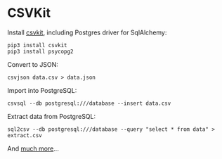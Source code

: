CSVKit
======

Install [csvkit][], including Postgres driver for SqlAlchemy:

	pip3 install csvkit
	pip3 install psycopg2

Convert to JSON:

	csvjson data.csv > data.json

Import into PostgreSQL:

	csvsql --db postgresql:///database --insert data.csv

Extract data from PostgreSQL:

	sql2csv --db postgresql:///database --query "select * from data" > extract.csv

And [much more](http://csvkit.readthedocs.io/en/0.9.1/)...



[csvkit]:
	http://csvkit.readthedocs.io/en/0.9.1/
	"Awesome!"
